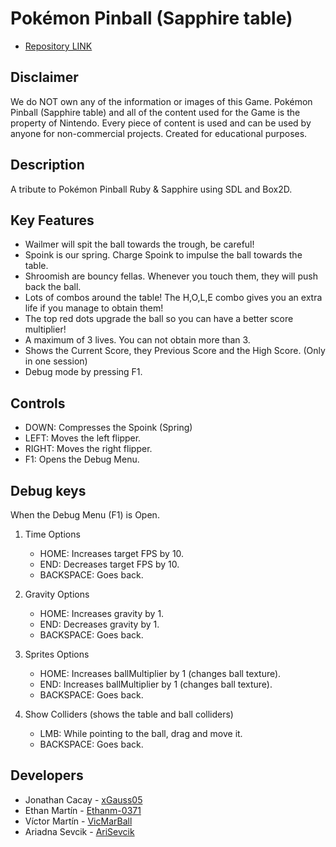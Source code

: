 # Pokémon Pinball (Sapphire table)
- [Repository LINK](https://github.com/xGauss05/Physics-Pinball)

## Disclaimer
We do NOT own any of the information or images of this Game. Pokémon Pinball (Sapphire table) and all of the content used for the Game is the property of Nintendo. 
Every piece of content is used and can be used by anyone for non-commercial projects. Created for educational purposes.

## Description

A tribute to Pokémon Pinball Ruby & Sapphire using SDL and Box2D. 

## Key Features
- Wailmer will spit the ball towards the trough, be careful!
- Spoink is our spring. Charge Spoink to impulse the ball towards the table.
- Shroomish are bouncy fellas. Whenever you touch them, they will push back the ball.
- Lots of combos around the table! The H,O,L,E combo gives you an extra life if you manage to obtain them!
- The top red dots upgrade the ball so you can have a better score multiplier!
- A maximum of 3 lives. You can not obtain more than 3.
- Shows the Current Score, they Previous Score and the High Score. (Only in one session)
- Debug mode by pressing F1.

## Controls
- DOWN: Compresses the Spoink (Spring)
- LEFT: Moves the left flipper.
- RIGHT: Moves the right flipper.
- F1: Opens the Debug Menu.

## Debug keys
When the Debug Menu (F1) is Open.

1. Time Options
    - HOME: Increases target FPS by 10.
    - END: Decreases target FPS by 10.
    - BACKSPACE: Goes back.

2. Gravity Options
    - HOME: Increases gravity by 1.
    - END: Decreases gravity by 1.
    - BACKSPACE: Goes back.

3. Sprites Options
    - HOME: Increases ballMultiplier by 1 (changes ball texture).
    - END: Increases ballMultiplier by 1 (changes ball texture).
    - BACKSPACE: Goes back.

4. Show Colliders (shows the table and ball colliders)
    - LMB: While pointing to the ball, drag and move it.
    - BACKSPACE: Goes back.

## Developers

- Jonathan Cacay - [xGauss05](https://github.com/xGauss05)
- Ethan Martín - [Ethanm-0371](https://github.com/Ethanm-0371)
- Víctor Martín - [VicMarBall](https://github.com/VicMarBall)
- Ariadna Sevcik - [AriSevcik](https://github.com/AriSevcik)

